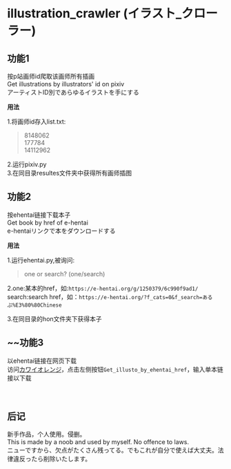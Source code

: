 illustration_crawler    (イラスト_クローラー)
===

功能1
---

按p站画师id爬取该画师所有插画<br>
Get illustrations by illustrators' id on pixiv<br>
アーティストID別であらゆるイラストを手にする<br>

__用法__

1.将画师id存入list.txt:<br>
>8148062<br>
>177784<br>
>14112962<br>
    
2.运行pixiv.py<br>
3.在同目录resultes文件夹中获得所有画师插图

功能2
---

按ehentai链接下载本子<br>
Get book by href of e-hentai<br>
e-hentaiリンクで本をダウンロードする<br>

__用法__

1.运行ehentai.py,被询问:<br>
>one or search? (one/search)<br>

2.one:某本的href，如:`https://e-hentai.org/g/1250379/6c990f9ad1/`<br>
 search:search href，如：`https://e-hentai.org/?f_cats=0&f_search=あるぷ%E3%80%80Chinese`<br>

3.在同目录的hon文件夹下获得本子<br>

~~功能3
---
以ehentai链接在网页下载<br>
访问[カワイオレンジ](http://www.kawaiorenji.xyz)，点击左侧按钮`Get_illusto_by_ehentai_href`，输入单本链接以下载<br><br><br>

后记
---
新手作品，个人使用。侵删。<br>
This is made by a noob and used by myself. No offence to laws.<br>
ニューですから、欠点がたくさん残ってる。でもこれが自分で使えば大丈夫。法律違反ったら削除いたします。<br>


